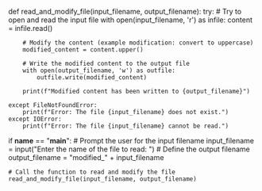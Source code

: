 def read_and_modify_file(input_filename, output_filename):
    try:
        # Try to open and read the input file
        with open(input_filename, 'r') as infile:
            content = infile.read()

        # Modify the content (example modification: convert to uppercase)
        modified_content = content.upper()

        # Write the modified content to the output file
        with open(output_filename, 'w') as outfile:
            outfile.write(modified_content)

        print(f"Modified content has been written to {output_filename}")

    except FileNotFoundError:
        print(f"Error: The file {input_filename} does not exist.")
    except IOError:
        print(f"Error: The file {input_filename} cannot be read.")

if __name__ == "__main__":
    # Prompt the user for the input filename
    input_filename = input("Enter the name of the file to read: ")
    # Define the output filename
    output_filename = "modified_" + input_filename

    # Call the function to read and modify the file
    read_and_modify_file(input_filename, output_filename)
